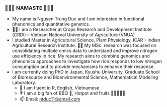### 🙏🙏🙏 NAMASTE 🙏🙏🙏
* My name is Nguyen Trung Duc and I am interested in functional phenomics and quantitative genetics.
* 👨‍🔬 I am a Researcher at Crops Research and Development Institute (CRDI) – Vietnam National University of Agriculture (VNUA)
* I studied Master in Agricultural Science, Plant Physiology, ICAR - Indian Agricultural Research Institute. 🌾🌽 My MSc. research was focused on consolidating multiple omics data to understand and improve nitrogen use efficiency in rice. My research aims to combine genomics and phenomics approaches to investigate how rice responds to low nitrogen consumption and to provide mechanisms to enhance their response.
* I am currently doing PhD in Japan, Kyushu University, Graduate School of Bioresource and Bioenvironmental Science, Mathematical Modeling Laboratory. 
   * 💬  I am fluent in R, English, Vietnamese
   * 💗 I am a big fan of BBQ 🍖, Hotpot and fruits 🍵🍜🍡🍉🍇
   * 📫  Email: ntduc11@gmail.com
